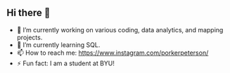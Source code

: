## Hi there 👋
- 🔭 I’m currently working on various coding, data analytics, and mapping projects.
- 🌱 I’m currently learning SQL.
- 📫 How to reach me: https://www.instagram.com/porkerpeterson/
- ⚡ Fun fact: I am a student at BYU!
<!--
**ParkerPeterson88/ParkerPeterson88** is a ✨ _special_ ✨ repository because its `README.md` (this file) appears on your GitHub profile.

Here are some ideas to get you started:

- 🔭 I’m currently working on various coding, data analytics, and mapping projects.
- 🌱 I’m currently learning SQL.
- 👯 I’m looking to collaborate on ...
- 🤔 I’m looking for help with ...
- 💬 Ask me about ...
- 📫 How to reach me: Instagram: instagram.com/porkerpeterson/
- 😄 Pronouns: ...
- ⚡ Fun fact: I am a student at BYU!
-->
